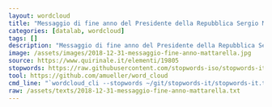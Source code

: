 ```yaml
---
layout: wordcloud
title: "Messaggio di fine anno del Presidente della Repubblica Sergio Mattarella"
categories: [datalab, wordcloud]
tags: []
description: "Messaggio di fine anno del Presidente della Repubblica Sergio Mattarella"
image: /assets/images/2018-12-31-messaggio-fine-anno-mattarella.jpg
source: https://www.quirinale.it/elementi/19805
stopwords: https://raw.githubusercontent.com/stopwords-iso/stopwords-it/master/stopwords-it.txt
tool: https://github.com/amueller/word_cloud
cmd_line: "`wordcloud_cli --stopwords ~/git/stopwords-it/stopwords-it.txt --imagefile 2018-12-31-messaggio-fine-anno-mattarella.jpg --background black --width 1080 --height 1350 < 2018-12-31-messaggio-fine-anno-mattarella.txt`"
raw: /assets/texts/2018-12-31-messaggio-fine-anno-mattarella.txt
---
```

